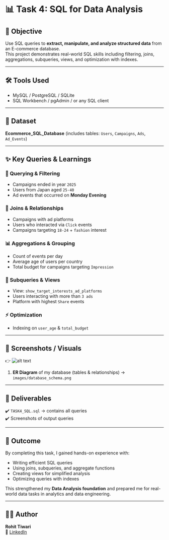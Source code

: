 # 📊 Task 4: SQL for Data Analysis  

## 🎯 Objective  
Use SQL queries to **extract, manipulate, and analyze structured data** from an E-commerce database.  
This project demonstrates real-world SQL skills including filtering, joins, aggregations, subqueries, views, and optimization with indexes.  

---

## 🛠️ Tools Used  
- MySQL / PostgreSQL / SQLite  
- SQL Workbench / pgAdmin / or any SQL client  

---

## 📂 Dataset  
**Ecommerce_SQL_Database** (includes tables: `Users`, `Campaigns`, `Ads`, `Ad_Events`)  

---

## ✨ Key Queries & Learnings  

### 🔎 Querying & Filtering  
- Campaigns ended in year `2025`  
- Users from Japan aged `25-40`  
- Ad events that occurred on **Monday Evening**  

### 🔗 Joins & Relationships  
- Campaigns with ad platforms  
- Users who interacted via `Click` events  
- Campaigns targeting `18-24` + `fashion` interest  

### 📊 Aggregations & Grouping  
- Count of events per day  
- Average age of users per country  
- Total budget for campaigns targeting `Impression`  

### 🧩 Subqueries & Views  
- View: `show_target_interests_ad_platforms`  
- Users interacting with more than `3 ads`  
- Platform with highest `Share` events  

### ⚡ Optimization  
- Indexing on `user_age` & `total_budget`  

---

## 📸 Screenshots / Visuals  

👉 
![alt text](<Screenshot 2025-10-04 033105.png>)
1. **ER Diagram** of my database (tables & relationships) → `images/database_schema.png`   

---

## 📂 Deliverables  
✔️ `TASK4_SQL.sql` → contains all queries  
✔️ Screenshots of output queries  

---

## 🚀 Outcome  
By completing this task, I gained hands-on experience with:  
- Writing efficient SQL queries  
- Using joins, subqueries, and aggregate functions  
- Creating views for simplified analysis  
- Optimizing queries with indexes  

This strengthened my **Data Analysis foundation** and prepared me for real-world data tasks in analytics and data engineering.  

---

## 👨‍💻 Author  
**Rohit Tiwari**  
🔗 [LinkedIn](https://www.linkedin.com/in/rohithktiwari/)  
